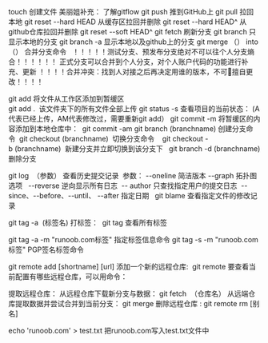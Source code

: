 touch            创建文件
美丽姐补充：
了解gitflow
git push                    推到GitHub上
git pull                    拉回本地
git reset --hard HEAD       从缓存区拉回并删除
git reset --hard HEAD^      从github仓库拉回并删除
git reset --soft HEAD^
git fetch                   刷新分支
git branch                  只显示本地的分支
git branch -a               显示本地以及github上的分支
git merge （） into （）      合并分支命令  
！！！！！测试分支、预发布分支绝对不可以往个人分支熵合！！！！！！
正式分支可以合并到个人分支，对个人账户代码的功能进行补充、更新
！！！！合并冲突：找到人对接之后再决定用谁的版本，不可🙅擅自更改！！！！


git add                      将文件从工作区添加到暂缓区      
git add .                    该文件夹下的所有文件全部上传
git status -s                查看项目的当前状态： (A代表已经上传，AM代表修改过，需要重新git add）
git commit -m                将暂缓区的内容添加到本地仓库中： 
git commit -am
git branch (branchname)        创建分支命令 
git checkout (branchname)      切换分支命令   
git checkout -b (branchname)   新建分支并立即切换到该分支下  
git branch -d (branchname)     删除分支 

git log  （参数）               查看历史提交记录 
参数：
--oneline                      简洁版本
--graph                        拓扑图选项  
--reverse                      逆向显示所有日志 
-- author                      只查找指定用户的提交日志 
--since、--before、--until、 --after     指定日期  
git blame <file>                        查看指定文件的修改记录

git tag -a  (标签名)            打标签： 
git tag                        查看所有标签 

git tag -a <tagname> -m "runoob.com标签"      指定标签信息命令
git tag -s <tagname> -m "runoob.com标签"      PGP签名标签命令

git remote add [shortname] [url]             添加一个新的远程仓库: 
git remote                                   要查看当前配置有哪些远程仓库，可以用命令： 

提取远程仓库：
从远程仓库下载新分支与数据： git fetch  （仓库名）
从远端仓库提取数据并尝试合并到当前分支： git merge
删除远程仓库 : git remote rm [别名]


echo 'runoob.com' > test.txt
把runoob.com写入test.txt文件中
